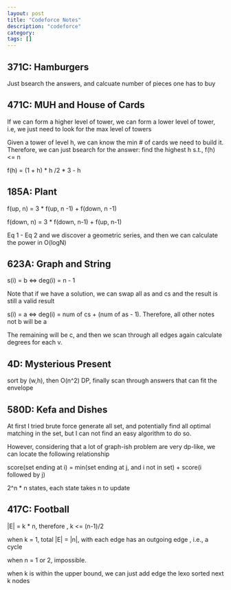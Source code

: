 ```yaml
---
layout: post
title: "Codeforce Notes"
description: "codeforce"
category: 
tags: []
---
```


371C:  Hamburgers
---------
Just bsearch the answers, and calcuate number of pieces one has to buy


471C: MUH and House of Cards
------- 
If we can form a higher level of tower, we can form a lower level of tower, i.e, we just need to look for the max level of towers

Given a tower of level h, we can know the min # of cards we need to build it. Therefore, we can just bsearch for the answer: find the
highest h s.t., f(h) <= n

f(h) = (1 + h) * h /2 * 3 - h


185A: Plant
--------
f(up, n) = 3 * f(up, n -1) + f(down, n -1)

f(down, n) = 3 * f(down, n-1) + f(up, n-1)

Eq 1 - Eq 2 and we discover a geometric series, and then we can calculate the power in O(logN)


623A: Graph and String
---------
s(i) = b <=>  deg(i) = n - 1

Note that if we have a solution, we can swap all as and cs and the result is still a valid result

s(i) = a <=> deg(i) = num of cs  + (num of as - 1). Therefore, all other notes not b will be a

The remaining will be c, and then we scan through all edges again calculate degrees for each v.


4D: Mysterious Present
---------
sort by (w,h), then O(n^2) DP, finally scan through answers that can fit the envelope


580D: Kefa and Dishes
--------
At first I tried brute force generate all set, and potentially find all optimal matching in the set, but I can not find an easy algorithm
to do so.

However, considering that a lot of graph-ish problem are very dp-like, we can locate the following relationship

score(set ending at i) = min(set ending at j, and i not in set) + score(i followed by j) 

2^n * n states, each state takes n to update



417C: Football
-----------
|E| = k * n, therefore , k <= (n-1)/2

when k = 1, total |E| = |n|, with each edge has an outgoing edge , i.e., a cycle 

when n = 1 or 2, impossible. 

when k is within the upper bound, we can just add edge the lexo sorted next k nodes
